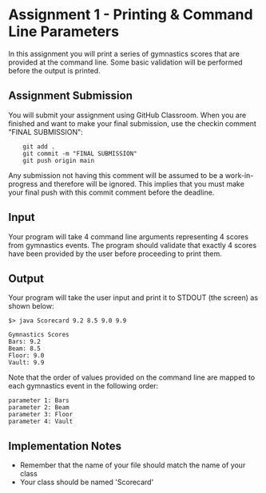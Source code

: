 # Assignment 1 - Printing & Command Line Parameters
In this assignment you will print a series of gymnastics scores that are
provided at the command line.  Some basic validation will be performed before
the output is printed.

## Assignment Submission
You will submit your assignment using GitHub Classroom.  When you are
finished and want to make your final submission, use the checkin
comment "FINAL SUBMISSION":

        git add .
        git commit -m "FINAL SUBMISSION"
        git push origin main

Any submission not having this comment will be assumed to be a
work-in-progress and therefore will be ignored.  This implies that you
must make your final push with this commit comment before the deadline.

## Input
Your program will take 4 command line arguments representing 4 scores from
gymnastics events.  The program should validate that exactly 4 scores have
been provided by the user before proceeding to print them.

## Output
Your program will take the user input and print it to STDOUT (the screen)
as shown below:


	$> java Scorecard 9.2 8.5 9.0 9.9

	Gymnastics Scores
	Bars: 9.2
	Beam: 8.5
	Floor: 9.0
	Vault: 9.9


Note that the order of values provided on the command line are mapped
to each gymnastics event in the following order:

	parameter 1: Bars
	parameter 2: Beam
	parameter 3: Floor
	parameter 4: Vault

## Implementation Notes
- Remember that the name of your file should match the name of your class
- Your class should be named 'Scorecard'
